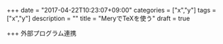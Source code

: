 +++
date = "2017-04-22T10:23:07+09:00"
categories = ["x","y"]
tags = ["x","y"]
description = ""
title = "MeryでTeXを使う"
draft = true

+++
外部プログラム連携

